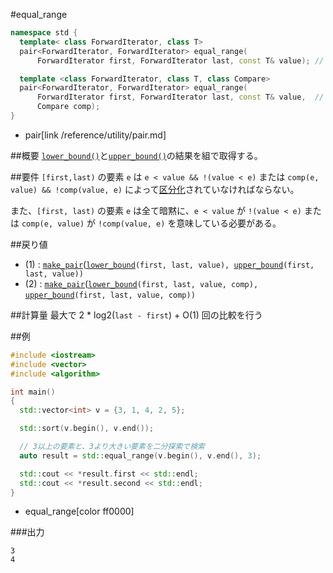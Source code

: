 #equal_range
```cpp
namespace std {
  template< class ForwardIterator, class T>
  pair<ForwardIterator, ForwardIterator> equal_range(
      ForwardIterator first, ForwardIterator last, const T& value); // (1)

  template <class ForwardIterator, class T, class Compare>
  pair<ForwardIterator, ForwardIterator> equal_range(
      ForwardIterator first, ForwardIterator last, const T& value,  // (2)
      Compare comp);
}
```
* pair[link /reference/utility/pair.md]


##概要
[`lower_bound()`](/reference/algorithm/lower_bound.md)と[`upper_bound()`](/reference/algorithm/upper_bound.md)の結果を組で取得する。


##要件
`[first,last)` の要素 `e` は `e < value && !(value < e)` または `comp(e, value) && !comp(value, e)` によって[区分化](/reference/algorithm.md#sequence-is-partitioned)されていなければならない。

また、`[first, last)` の要素 `e` は全て暗黙に、`e < value` が `!(value < e)` または `comp(e, value)` が `!comp(value, e)` を意味している必要がある。


##戻り値
- (1) : [`make_pair`](/reference/utility/pair/make_pair.md)([`lower_bound`](/reference/algorithm/lower_bound.md)`(first, last, value), `[`upper_bound`](/reference/algorithm/upper_bound.md)`(first, last, value))`
- (2) : [`make_pair`](/reference/utility/pair/make_pair.md)([`lower_bound`](/reference/algorithm/lower_bound.md)`(first, last, value, comp), `[`upper_bound`](/reference/algorithm/upper_bound.md)`(first, last, value, comp))`


##計算量
最大で 2 * log2(`last - first`) + O(1) 回の比較を行う


##例
```cpp
#include <iostream>
#include <vector>
#include <algorithm>

int main()
{
  std::vector<int> v = {3, 1, 4, 2, 5};

  std::sort(v.begin(), v.end());

  // 3以上の要素と、3より大きい要素を二分探索で検索
  auto result = std::equal_range(v.begin(), v.end(), 3);

  std::cout << *result.first << std::endl;
  std::cout << *result.second << std::endl;
}
```
* equal_range[color ff0000]

###出力
```
3
4
```


